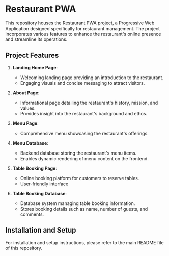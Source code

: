 # Restaurant PWA

This repository houses the Restaurant PWA project, a Progressive Web Application designed specifically for restaurant management. The project incorporates various features to enhance the restaurant's online presence and streamline its operations.

## Project Features

1. **Landing Home Page**:
   - Welcoming landing page providing an introduction to the restaurant.
   - Engaging visuals and concise messaging to attract visitors.

2. **About Page**:
   - Informational page detailing the restaurant's history, mission, and values.
   - Provides insight into the restaurant's background and ethos.

3. **Menu Page**:
   - Comprehensive menu showcasing the restaurant's offerings.

4. **Menu Database**:
   - Backend database storing the restaurant's menu items.
   - Enables dynamic rendering of menu content on the frontend.

5. **Table Booking Page**:
   - Online booking platform for customers to reserve tables.
   - User-friendly interface
   
6. **Table Booking Database**:
   - Database system managing table booking information.
   - Stores booking details such as name, number of guests, and comments.

## Installation and Setup

For installation and setup instructions, please refer to the main README file of this repository.